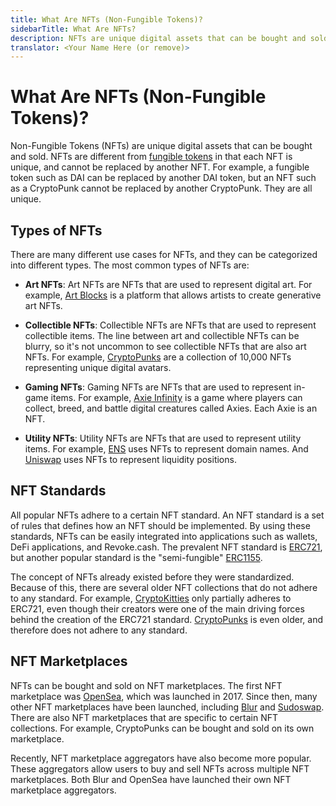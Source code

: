 ```yaml
---
title: What Are NFTs (Non-Fungible Tokens)?
sidebarTitle: What Are NFTs?
description: NFTs are unique digital assets that can be bought and sold. Each NFT is unique, and cannot be replaced by another NFT. Learn more about NFTs.
translator: <Your Name Here (or remove)>
---
```


# What Are NFTs (Non-Fungible Tokens)?

Non-Fungible Tokens (NFTs) are unique digital assets that can be bought and sold. NFTs are different from [fungible tokens](/learn/basics/what-are-tokens) in that each NFT is unique, and cannot be replaced by another NFT. For example, a fungible token such as DAI can be replaced by another DAI token, but an NFT such as a CryptoPunk cannot be replaced by another CryptoPunk. They are all unique.

## Types of NFTs

There are many different use cases for NFTs, and they can be categorized into different types. The most common types of NFTs are:

- **Art NFTs**: Art NFTs are NFTs that are used to represent digital art. For example, [Art Blocks](https://artblocks.io/) is a platform that allows artists to create generative art NFTs.

- **Collectible NFTs**: Collectible NFTs are NFTs that are used to represent collectible items. The line between art and collectible NFTs can be blurry, so it's not uncommon to see collectible NFTs that are also art NFTs. For example, [CryptoPunks](https://www.larvalabs.com/cryptopunks) are a collection of 10,000 NFTs representing unique digital avatars.

- **Gaming NFTs**: Gaming NFTs are NFTs that are used to represent in-game items. For example, [Axie Infinity](https://axieinfinity.com/) is a game where players can collect, breed, and battle digital creatures called Axies. Each Axie is an NFT.

- **Utility NFTs**: Utility NFTs are NFTs that are used to represent utility items. For example, [ENS](https://ens.domains/) uses NFTs to represent domain names. And [Uniswap](https://uniswap.org/) uses NFTs to represent liquidity positions.

## NFT Standards

All popular NFTs adhere to a certain NFT standard. An NFT standard is a set of rules that defines how an NFT should be implemented. By using these standards, NFTs can be easily integrated into applications such as wallets, DeFi applications, and Revoke.cash. The prevalent NFT standard is [ERC721](https://eips.ethereum.org/EIPS/eip-721), but another popular standard is the "semi-fungible" [ERC1155](https://eips.ethereum.org/EIPS/eip-1155).

The concept of NFTs already existed before they were standardized. Because of this, there are several older NFT collections that do not adhere to any standard. For example, [CryptoKitties](https://www.cryptokitties.co/) only partially adheres to ERC721, even though their creators were one of the main driving forces behind the creation of the ERC721 standard. [CryptoPunks](https://www.larvalabs.com/cryptopunks) is even older, and therefore does not adhere to any standard.

## NFT Marketplaces

NFTs can be bought and sold on NFT marketplaces. The first NFT marketplace was [OpenSea](https://opensea.io/), which was launched in 2017. Since then, many other NFT marketplaces have been launched, including [Blur](https://blur.io/) and [Sudoswap](https://sudoswap.xyz/). There are also NFT marketplaces that are specific to certain NFT collections. For example, CryptoPunks can be bought and sold on its own marketplace.

Recently, NFT marketplace aggregators have also become more popular. These aggregators allow users to buy and sell NFTs across multiple NFT marketplaces. Both Blur and OpenSea have launched their own NFT marketplace aggregators.
